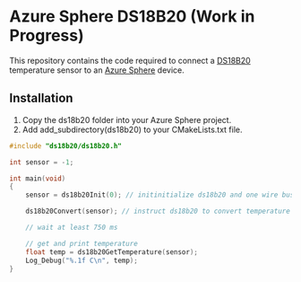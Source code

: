 # Azure Sphere DS18B20 (Work in Progress)

This repository contains the code required to connect a [DS18B20](https://www.maximintegrated.com/en/products/sensors/DS18B20.html) temperature sensor to an [Azure Sphere](https://www.microsoft.com/azure-sphere/) device.

## Installation

1. Copy the ds18b20 folder into your Azure Sphere project. 
2. Add add_subdirectory(ds18b20) to your CMakeLists.txt file. 

```c
#include "ds18b20/ds18b20.h"

int sensor = -1;

int main(void)
{
    sensor = ds18b20Init(0); // initinitialize ds18b20 and one wire bus on GPIO0

    ds18b20Convert(sensor); // instruct ds18b20 to convert temperature

    // wait at least 750 ms

    // get and print temperature
    float temp = ds18b20GetTemperature(sensor);
    Log_Debug("%.1f C\n", temp);
}

```
